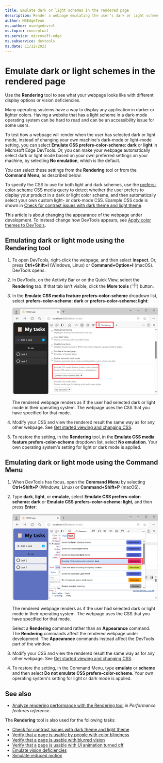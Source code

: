 ```yaml
---
title: Emulate dark or light schemes in the rendered page
description: Render a webpage emulating the user's dark or light scheme operating-system setting or browser setting, without having to change your own machine's setting.  Use a CSS media query for prefers-color-scheme, together with a DevTools rendering option.
author: MSEdgeTeam
ms.author: msedgedevrel
ms.topic: conceptual
ms.service: microsoft-edge
ms.subservice: devtools
ms.date: 11/22/2023
---
```

# Emulate dark or light schemes in the rendered page

Use the **Rendering** tool to see what your webpage looks like with different display options or vision deficiencies.

Many operating systems have a way to display any application in darker or lighter colors.  Having a website that has a light scheme in a dark-mode operating system can be hard to read and can be an accessibility issue for some users.

To test how a webpage will render when the user has selected dark or light mode, instead of changing your own machine's dark-mode or light-mode setting, you can select **Emulate CSS prefers-color-scheme: dark** or **light** in Microsoft Edge DevTools.  Or, you can make your webpage automatically select dark or light mode based on your own preferred settings on your machine, by selecting **No emulation**, which is the default. 

You can select these settings from the **Rendering** tool or from the **Command Menu**, as described below.

To specify the CSS to use for both light and dark schemes, use the [prefers-color-scheme](https://developer.mozilla.org/docs/Web/CSS/@media/prefers-color-scheme) CSS media query to detect whether the user prefers to display your product in a dark or light color scheme, and then automatically select your own custom light- or dark-mode CSS.  Example CSS code is shown in [Check for contrast issues with dark theme and light theme](test-dark-mode.md).

This article is about changing the appearance of the webpage under development.  To instead change how DevTools appears, see [Apply color themes to DevTools](../customize/theme.md).


<!-- ====================================================================== -->
## Emulating dark or light mode using the Rendering tool

1. To open DevTools, right-click the webpage, and then select **Inspect**.  Or, press **Ctrl+Shift+I** (Windows, Linux) or **Command+Option+I** (macOS).  DevTools opens.

1. In DevTools, on the Activity Bar or on the Quick View, select the **Rendering** tab.  If that tab isn't visible, click the **More tools** (![More tools icon](./preferred-color-scheme-simulation-images/more-tools-icon.png)) button.

1. In the **Emulate CSS media feature prefers-color-scheme** dropdown list, select **prefers-color-scheme: dark** or **prefers-color-scheme: light**:

   ![Emulating dark or light mode using the Rendering tool](./preferred-color-scheme-simulation-images/css-elements-styles-qs-simulated-light-mode.png)

   The rendered webpage renders as if the user had selected dark or light mode in their operating system. The webpage uses the CSS that you have specified for that mode.

1. Modify your CSS and view the rendered result the same way as for any other webpage.  See [Get started viewing and changing CSS](../css/index.md).

1. To restore the setting, in the **Rendering** tool, in the **Emulate CSS media feature prefers-color-scheme** dropdown list, select **No emulation**. Your own operating system's setting for light or dark mode is applied.


<!-- ====================================================================== -->
## Emulating dark or light mode using the Command Menu

1. When DevTools has focus, open the **Command Menu** by selecting **Ctrl+Shift+P** (Windows, Linux) or **Command+Shift+P** (macOS).

1. Type **dark**, **light**, or **emulate**, select **Emulate CSS prefers-color-scheme: dark** or **Emulate CSS prefers-color-scheme: light**, and then press **Enter**:

   ![Emulating dark or light mode using the 'Rendering: Emulate CSS prefers-color-scheme' commands on the Command Menu](./preferred-color-scheme-simulation-images/css-console-command-menu-rendering.png)

   The rendered webpage renders as if the user had selected dark or light mode in their operating system. The webpage uses the CSS that you have specified for that mode.

   Select a **Rendering** command rather than an **Appearance** command.  The **Rendering** commands affect the rendered webpage under development.  The **Appearance** commands instead affect the DevTools part of the window.

1. Modify your CSS and view the rendered result the same way as for any other webpage.  See [Get started viewing and changing CSS](../css/index.md).

1. To restore the setting, in the Command Menu, type **emulate** or **scheme** and then select **Do not emulate CSS prefers-color-scheme**. Your own operating system's setting for light or dark mode is applied.


<!-- ====================================================================== -->
## See also

* [Analyze rendering performance with the Rendering tool](../evaluate-performance/reference.md#analyze-rendering-performance-with-the-rendering-tool) in _Performance features reference_.

The **Rendering** tool is also used for the following tasks:

* [Check for contrast issues with dark theme and light theme](test-dark-mode.md)
* [Verify that a page is usable by people with color blindness](test-color-blindness.md)
* [Verify that a page is usable with blurred vision](test-blurred-vision.md)
* [Verify that a page is usable with UI animation turned off](test-reduced-ui-motion.md)
* [Emulate vision deficiencies](emulate-vision-deficiencies.md)
* [Simulate reduced motion](reduced-motion-simulation.md)

